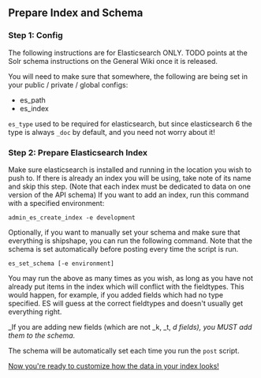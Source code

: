 ## Prepare Index and Schema

### Step 1: Config

The following instructions are for Elasticsearch ONLY.  TODO points at the Solr schema instructions on the General Wiki once it is released.

You will need to make sure that somewhere, the following are being set in your public / private / global configs:

- es_path
- es_index

`es_type` used to be required for elasticsearch, but since elasticsearch 6 the type is always `_doc` by default, and you need not worry about it!

### Step 2: Prepare Elasticsearch Index

Make sure elasticsearch is installed and running in the location you wish to push to.  If there is already an index you will be using, take note of its name and skip this step. (Note that each index must be dedicated to data on one version of the API schema)  If you want to add an index, run this command with a specified environment:

```
admin_es_create_index -e development
```

Optionally, if you want to manually set your schema and make sure that everything is shipshape, you can run the following command.  Note that the schema is set automatically before posting every time the script is run.

```
es_set_schema [-e environment]
```

You may run the above as many times as you wish, as long as you have not already put items in the index which will conflict with the fieldtypes.  This would happen, for example, if you added fields which had no type specified.  ES will guess at the correct fieldtypes and doesn't usually get everything right.

_If you are adding new fields (which are not _k, _t, _d fields), you MUST add them to the schema._

The schema will be automatically set each time you run the `post` script.

[Now you're ready to customize how the data in your index looks!](../2_customization/all_types.md)
